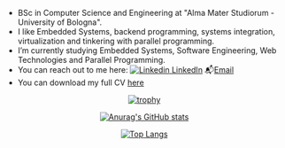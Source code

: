 - BSc in Computer Science and Engineering at "Alma Mater Studiorum - University of Bologna".
- I like Embedded Systems, backend programming, systems integration, virtualization and tinkering with parallel programming.
- I’m currently studying Embedded Systems, Software Engineering, Web Technologies and Parallel Programming.
- You can reach out to me here: [![Linkedin](https://i.stack.imgur.com/gVE0j.png) LinkedIn](https://www.linkedin.com/in/ale-mont/) 📬[Email](mailto:alessandro.monticelli@live.it)
- You can download my full CV [here](https://github.com/aleemont/curriculum-vitae/releases)

<div align="center">
  
  [![trophy](https://github-profile-trophy.vercel.app/?username=aleemont1&theme=tokyonight&no-frame=true&row=1)](https://github.com/ryo-ma/github-profile-trophy)
  
  [![Anurag's GitHub stats](https://github-readme-stats.vercel.app/api?username=aleemont1&theme=tokyonight)](https://github.com/anuraghazra/github-readme-stats)
  
  [![Top Langs](https://github-readme-stats.vercel.app/api/top-langs/?username=aleemont1&hide=html,css,xslt,makefile&langs_count=30&theme=tokyonight&layout=compact)](https://github.com/anuraghazra/github-readme-stats)

</div>
